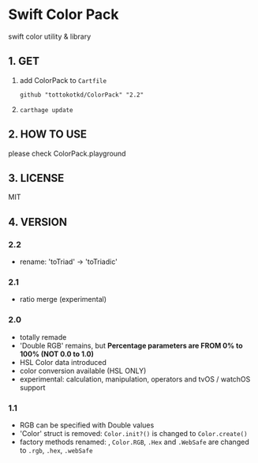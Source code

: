 # Swift Color Pack
swift color utility & library

## 1. GET
1. add ColorPack to `Cartfile`
    ```
    github "tottokotkd/ColorPack" "2.2"
    ```
2. `carthage update`

## 2. HOW TO USE
please check ColorPack.playground

## 3. LICENSE
MIT

## 4. VERSION
### 2.2
* rename: 'toTriad' -> 'toTriadic'

### 2.1
* ratio merge (experimental)

### 2.0
* totally remade
* 'Double RGB' remains, but **Percentage parameters are FROM 0% to 100% (NOT 0.0 to 1.0)** 
* HSL Color data introduced
* color conversion available (HSL ONLY)
* experimental: calculation, manipulation, operators and tvOS / watchOS support 

### 1.1
* RGB can be specified with Double values
* 'Color' struct is removed: `Color.init?()` is changed to `Color.create()`
* factory methods renamed: , `Color.RGB`, `.Hex` and `.WebSafe` are changed to `.rgb`, `.hex`, `.webSafe`

